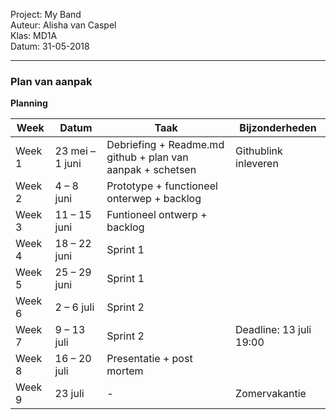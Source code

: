 Project: My Band <br>
Auteur: Alisha van Caspel <br>
Klas: MD1A <br>
Datum: 31-05-2018

------------------------------------------------------------------------------------------------------------------------------

<h3>Plan van aanpak</h3>


<b>Planning</b>

Week | Datum | Taak | Bijzonderheden
---- | ----- | ---- | --------------
Week 1 | 23 mei – 1 juni | Debriefing + Readme.md github + plan van aanpak + schetsen |	Githublink inleveren
Week 2 | 4 – 8 juni | Prototype + functioneel onterwep + backlog	
Week 3 | 11 – 15 juni |	Funtioneel ontwerp + backlog	
Week 4 | 18 – 22 juni |	Sprint 1	
Week 5 | 25 – 29 juni | Sprint 1	
Week 6 | 2 – 6 juli | Sprint 2	
Week 7 | 9 – 13 juli | Sprint 2 | Deadline: 13 juli 19:00 
Week 8 | 16 – 20 juli |	Presentatie + post mortem	
Week 9 | 23 juli | - | Zomervakantie

<b></b><br>
